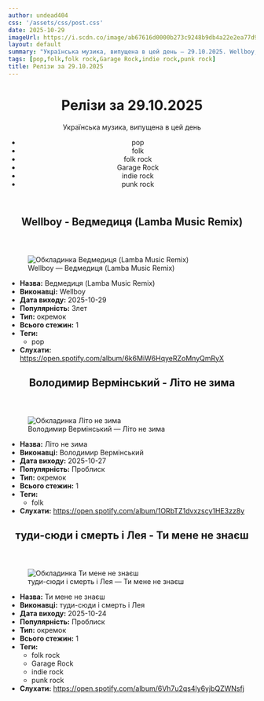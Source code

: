 ```yaml
---
author: undead404
css: '/assets/css/post.css'
date: 2025-10-29
imageUrl: https://i.scdn.co/image/ab67616d0000b273c9248b9db4a22e2ea77d9c48
layout: default
summary: "Українська музика, випущена в цей день – 29.10.2025. Wellboy, Володимир Вермінський, туди-сюди і смерть, Лея та інші"
tags: [pop,folk,folk rock,Garage Rock,indie rock,punk rock]
title: Релізи за 29.10.2025
---
```


<main class="main-content">
  <header>
    <h1>Релізи за <time datetime="2025-10-29">29.10.2025</time></h1>
    <p class="summary">Українська музика, випущена в цей день</p>
      <ul class="tags">
          <li>pop</li>
          <li>folk</li>
          <li>folk rock</li>
          <li>Garage Rock</li>
          <li>indie rock</li>
          <li>punk rock</li>
      </ul>
  </header>
  <section class="releases">
    <article class="release">
      <header>
        <h2>
          Wellboy - Ведмедиця (Lamba Music Remix)
        </h2>
      </header>
      <figure>
        <img src="https://i.scdn.co/image/ab67616d0000b273c9248b9db4a22e2ea77d9c48" alt="Обкладинка Ведмедиця (Lamba Music Remix)">
        <figcaption>Wellboy — Ведмедиця (Lamba Music Remix)</figcaption>
      </figure>
      <ul>
        <li><strong>Назва:</strong> Ведмедиця (Lamba Music Remix)</li>
        <li><strong>Виконавці:</strong> Wellboy</li>
        <li><strong>Дата виходу:</strong> 2025-10-29</li>
        <li><strong>Популярність:</strong> Злет</li>
        <li><strong>Тип:</strong> окремок</li>
        <li><strong>Всього стежин:</strong> 1</li>
            <li><strong>Теги:</strong>
            <ul class="tags">
                <li class="tag">pop</li>
            </ul>
            </li>
        <li><strong>Слухати:</strong> <a href="https://open.spotify.com/album/6k6MiW6HqyeRZoMnyQmRyX" target="_blank">https:&#x2F;&#x2F;open.spotify.com&#x2F;album&#x2F;6k6MiW6HqyeRZoMnyQmRyX</a></li>
      </ul>
    </article>
    <article class="release">
      <header>
        <h2>
          Володимир Вермінський - Літо не зима
        </h2>
      </header>
      <figure>
        <img src="https://i.scdn.co/image/ab67616d0000b273c9248b9db4a22e2ea77d9c48" alt="Обкладинка Літо не зима">
        <figcaption>Володимир Вермінський — Літо не зима</figcaption>
      </figure>
      <ul>
        <li><strong>Назва:</strong> Літо не зима</li>
        <li><strong>Виконавці:</strong> Володимир Вермінський</li>
        <li><strong>Дата виходу:</strong> 2025-10-27</li>
        <li><strong>Популярність:</strong> Проблиск</li>
        <li><strong>Тип:</strong> окремок</li>
        <li><strong>Всього стежин:</strong> 1</li>
            <li><strong>Теги:</strong>
            <ul class="tags">
                <li class="tag">folk</li>
            </ul>
            </li>
        <li><strong>Слухати:</strong> <a href="https://open.spotify.com/album/1ORbTZ1dvxzscy1HE3zz8y" target="_blank">https:&#x2F;&#x2F;open.spotify.com&#x2F;album&#x2F;1ORbTZ1dvxzscy1HE3zz8y</a></li>
      </ul>
    </article>
    <article class="release">
      <header>
        <h2>
          туди-сюди і смерть і Лея - Ти мене не знаєш
        </h2>
      </header>
      <figure>
        <img src="https://i.scdn.co/image/ab67616d0000b273a7faba6a800485ee4baca505" alt="Обкладинка Ти мене не знаєш">
        <figcaption>туди-сюди і смерть і Лея — Ти мене не знаєш</figcaption>
      </figure>
      <ul>
        <li><strong>Назва:</strong> Ти мене не знаєш</li>
        <li><strong>Виконавці:</strong> туди-сюди і смерть і Лея</li>
        <li><strong>Дата виходу:</strong> 2025-10-24</li>
        <li><strong>Популярність:</strong> Проблиск</li>
        <li><strong>Тип:</strong> окремок</li>
        <li><strong>Всього стежин:</strong> 1</li>
            <li><strong>Теги:</strong>
            <ul class="tags">
                <li class="tag">folk rock</li>
                <li class="tag">Garage Rock</li>
                <li class="tag">indie rock</li>
                <li class="tag">punk rock</li>
            </ul>
            </li>
        <li><strong>Слухати:</strong> <a href="https://open.spotify.com/album/6Vh7u2qs4ly6yjbQZWNsfj" target="_blank">https:&#x2F;&#x2F;open.spotify.com&#x2F;album&#x2F;6Vh7u2qs4ly6yjbQZWNsfj</a></li>
      </ul>
    </article>
  </section>
</main>